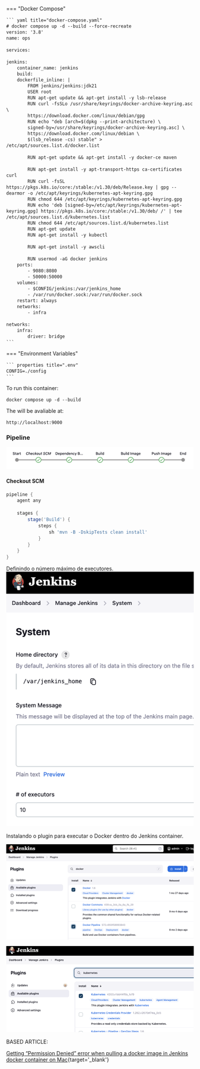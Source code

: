 

=== "Docker Compose"

    ``` yaml title="docker-compose.yaml"
    # docker compose up -d --build --force-recreate
    version: '3.8'
    name: ops

    services:

    jenkins:
        container_name: jenkins
        build:
        dockerfile_inline: |
            FROM jenkins/jenkins:jdk21
            USER root
            RUN apt-get update && apt-get install -y lsb-release
            RUN curl -fsSLo /usr/share/keyrings/docker-archive-keyring.asc \
            https://download.docker.com/linux/debian/gpg
            RUN echo "deb [arch=$(dpkg --print-architecture) \
            signed-by=/usr/share/keyrings/docker-archive-keyring.asc] \
            https://download.docker.com/linux/debian \
            $(lsb_release -cs) stable" > /etc/apt/sources.list.d/docker.list
            
            RUN apt-get update && apt-get install -y docker-ce maven

            RUN apt-get install -y apt-transport-https ca-certificates curl
            RUN curl -fsSL https://pkgs.k8s.io/core:/stable:/v1.30/deb/Release.key | gpg --dearmor -o /etc/apt/keyrings/kubernetes-apt-keyring.gpg
            RUN chmod 644 /etc/apt/keyrings/kubernetes-apt-keyring.gpg
            RUN echo 'deb [signed-by=/etc/apt/keyrings/kubernetes-apt-keyring.gpg] https://pkgs.k8s.io/core:/stable:/v1.30/deb/ /' | tee /etc/apt/sources.list.d/kubernetes.list
            RUN chmod 644 /etc/apt/sources.list.d/kubernetes.list
            RUN apt-get update
            RUN apt-get install -y kubectl

            RUN apt-get install -y awscli
            
            RUN usermod -aG docker jenkins
        ports:
            - 9080:8080
            - 50000:50000 
        volumes:
            - $CONFIG/jenkins:/var/jenkins_home
            - /var/run/docker.sock:/var/run/docker.sock
        restart: always
        networks:
            - infra

    networks:
        infra:
            driver: bridge
    ```

=== "Environment Variables"

    ``` properties title=".env"
    CONFIG=./config
    ```

To run this container:

``` shell
docker compose up -d --build
```

The will be avaliable at:
``` shell
http://localhost:9000
```

### Pipeline
![](../../assets/images/jenkins.pipeline.png)

#### Checkout SCM

``` groovy  title="Jenkinsfile"
pipeline {
    agent any

    stages {
        stage('Build') {
            steps {
                sh 'mvn -B -DskipTests clean install'
            }
        }
    }
}
```


Definindo o número máximo de executores.
![](../../assets/images/jenkins.system.nexecutors.png)


Instalando o plugin para executar o Docker dentro do Jenkins container.

![](../../assets/images/jenkins.plugin.docker.png)


![](../../assets/images/jenkins.plugin.kubernetes.png)




BASED ARTICLE:

[Getting “Permission Denied” error when pulling a docker image in Jenkins docker container on Mac](https://medium.com/swlh/getting-permission-denied-error-when-pulling-a-docker-image-in-jenkins-docker-container-on-mac-b335af02ebca){target='_blank'}